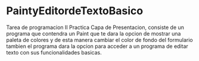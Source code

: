 # PaintyEditordeTextoBasico
Tarea de programacion II Practica Capa de Presentacion, consiste de un programa que contendra un Paint que te dara la opcion de mostrar una paleta de colores y de esta manera cambiar el color de fondo del formulario
tambien el programa dara la opcion para acceder a un programa de editar texto con sus funcionalidades basicas.
